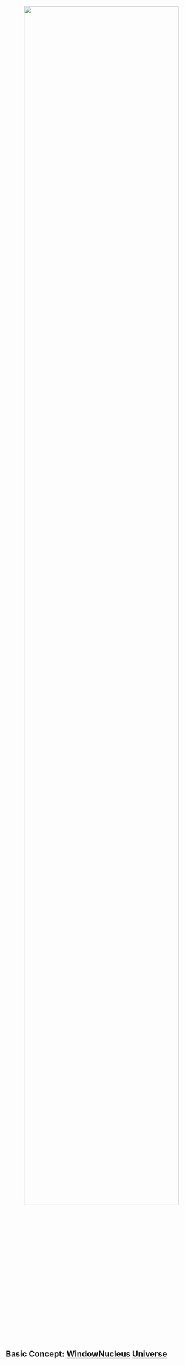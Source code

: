 <div align=center><img src="https://user-images.githubusercontent.com/26355688/165403505-fa5f0240-46ae-482e-8d7b-09c1c2634b8d.gif" width="90%" height="90%" id = "WebRTStart"></div> 

## Basic Concept: [WindowNucleus](https://github.com/TangramDev/.github/blob/main/README.md) [Universe](https://github.com/TangramDev/WebRuntimeSrc)
